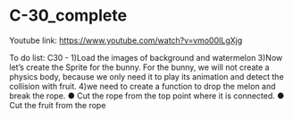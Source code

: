 # C-30_complete

Youtube link:
https://www.youtube.com/watch?v=vmo00ILgXjg

To do list:
C30 - 
1)Load the images of background and watermelon
3)Now let’s create the Sprite for the bunny.
For the bunny, we will not create a physics body, because
we only need it to play its animation and detect the
collision with fruit.
4)we need to create a function to drop the melon and
break the rope.
● Cut the rope from the top point where it is
connected.
● Cut the fruit from the rope
